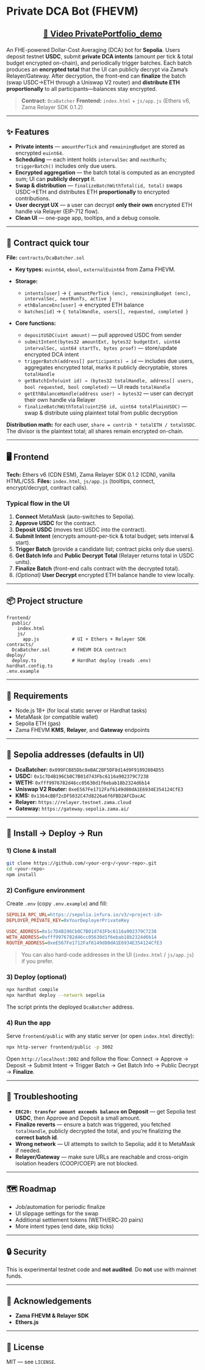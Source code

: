 # Private DCA Bot (FHEVM)


 <h2>
 <p align="center">
  <a href="https://drive.google.com/file/d/1o-T9vzMeOcBl7K9JIVmDfkh3nTMMZQxh/view?usp=sharing" target="_blank" rel="noopener noreferrer">
    🎥 Video PrivatePortfolio_demo
  </a>
 </p>
</h2>

An FHE-powered Dollar-Cost Averaging (DCA) bot for **Sepolia**. Users deposit testnet **USDC**, submit **private DCA intents** (amount per tick & total budget encrypted on-chain), and periodically trigger batches. Each batch produces an **encrypted total** that the UI can publicly decrypt via Zama’s Relayer/Gateway. After decryption, the front-end can **finalize** the batch (swap USDC→ETH through a Uniswap V2 router) and **distribute ETH proportionally** to all participants—balances stay encrypted.

> **Contract:** `DcaBatcher`
> **Frontend:** `index.html` + `js/app.js` (Ethers v6, Zama Relayer SDK 0.1.2)

---

## ✨ Features

* **Private intents** — `amountPerTick` and `remainingBudget` are stored as encrypted `euint64`.
* **Scheduling** — each intent holds `intervalSec` and `nextRunTs`; `triggerBatch()` includes only due users.
* **Encrypted aggregation** — the batch total is computed as an encrypted sum; UI can **publicly decrypt** it.
* **Swap & distribution** — `finalizeBatchWithTotal(id, total)` swaps USDC→ETH and distributes ETH **proportionally** to encrypted contributions.
* **User decrypt UX** — a user can decrypt **only their own** encrypted ETH handle via Relayer (EIP-712 flow).
* **Clean UI** — one-page app, tooltips, and a debug console.

---

## 🧩 Contract quick tour

**File:** `contracts/DcaBatcher.sol`

* **Key types:** `euint64`, `ebool`, `externalEuint64` from Zama FHEVM.
* **Storage:**

  * `intents[user]` → `{ amountPerTick (enc), remainingBudget (enc), intervalSec, nextRunTs, active }`
  * `ethBalanceEnc[user]` → encrypted ETH balance
  * `batches[id]` → `{ totalHandle, users[], requested, completed }`
* **Core functions:**

  * `depositUSDC(uint amount)` — pull approved USDC from sender
  * `submitIntent(bytes32 amountExt, bytes32 budgetExt, uint64 intervalSec, uint64 startTs, bytes proof)` — store/update encrypted DCA intent
  * `triggerBatch(address[] participants) → id` — includes due users, aggregates encrypted total, marks it publicly decryptable, stores `totalHandle`
  * `getBatchInfo(uint id) → (bytes32 totalHandle, address[] users, bool requested, bool completed)` — UI reads `totalHandle`
  * `getEthBalanceHandle(address user) → bytes32` — user can decrypt their own handle via Relayer
  * `finalizeBatchWithTotal(uint256 id, uint64 totalPlainUSDC)` — swap & distribute using plaintext total from public decryption

**Distribution math:** for each user, `share = contrib * totalETH / totalUSDC`. The divisor is the plaintext total; all shares remain encrypted on-chain.

---

## 🖥️ Frontend

**Tech:** Ethers v6 (CDN ESM), Zama Relayer SDK 0.1.2 (CDN), vanilla HTML/CSS.
**Files:** `index.html`, `js/app.js` (tooltips, connect, encrypt/decrypt, contract calls).

### Typical flow in the UI

1. **Connect** MetaMask (auto-switches to Sepolia).
2. **Approve USDC** for the contract.
3. **Deposit USDC** (moves test USDC into the contract).
4. **Submit Intent** (encrypts amount-per-tick & total budget; sets interval & start).
5. **Trigger Batch** (provide a candidate list; contract picks only due users).
6. **Get Batch Info** and **Public Decrypt Total** (Relayer returns total in USDC units).
7. **Finalize Batch** (front-end calls contract with the decrypted total).
8. *(Optional)* **User Decrypt** encrypted ETH balance handle to view locally.

---

## 📦 Project structure

```
frontend/
  public/
    index.html
    js/
      app.js            # UI + Ethers + Relayer SDK
contracts/
  DcaBatcher.sol        # FHEVM DCA contract
deploy/
  deploy.ts             # Hardhat deploy (reads .env)
hardhat.config.ts
.env.example
```

---

## 🔧 Requirements

* Node.js 18+ (for local static server or Hardhat tasks)
* MetaMask (or compatible wallet)
* Sepolia ETH (gas)
* Zama FHEVM **KMS**, **Relayer**, and **Gateway** endpoints

---

## 🔑 Sepolia addresses (defaults in UI)

* **DcaBatcher:** `0x099FCB85Dbc8eBAC2BF5DF8d14d9F91092804D55`
* **USDC:** `0x1c7D4B196Cb0C7B01d743Fbc6116a902379C7238`
* **WETH:** `0xfff9976782d46cc05630d1f6ebab18b2324d6b14`
* **Uniswap V2 Router:** `0xeE567Fe1712Faf6149d80dA1E6934E354124CfE3`
* **KMS:** `0x1364cBBf2cDF5032C47d8226a6f6FBD2AFCDacAC`
* **Relayer:** `https://relayer.testnet.zama.cloud`
* **Gateway:** `https://gateway.sepolia.zama.ai/`

---

## 🚀 Install → Deploy → Run

### 1) Clone & install

```bash
git clone https://github.com/<your-org>/<your-repo>.git
cd <your-repo>
npm install
```

### 2) Configure environment

Create `.env` (copy `.env.example`) and fill:

```ini
SEPOLIA_RPC_URL=https://sepolia.infura.io/v3/<project-id>
DEPLOYER_PRIVATE_KEY=0xYourDeployerPrivateKey

USDC_ADDRESS=0x1c7D4B196Cb0C7B01d743Fbc6116a902379C7238
WETH_ADDRESS=0xfff9976782d46cc05630d1f6ebab18b2324d6b14
ROUTER_ADDRESS=0xeE567Fe1712Faf6149d80dA1E6934E354124CfE3
```

> You can also hard-code addresses in the UI (`index.html` / `js/app.js`) if you prefer.

### 3) Deploy (optional)

```bash
npx hardhat compile
npx hardhat deploy --network sepolia
```

The script prints the deployed `DcaBatcher` address.

### 4) Run the app

Serve `frontend/public` with any static server (or open `index.html` directly):

```bash
npx http-server frontend/public -p 3002
```

Open `http://localhost:3002` and follow the flow: Connect → Approve → Deposit → Submit Intent → Trigger Batch → Get Batch Info → Public Decrypt → **Finalize**.

---

## 🧪 Troubleshooting

* **`ERC20: transfer amount exceeds balance` on Deposit** — get Sepolia test **USDC**, then Approve and Deposit a small amount.
* **Finalize reverts** — ensure a batch was triggered, you fetched `totalHandle`, publicly decrypted the total, and you’re finalizing the **correct batch id**.
* **Wrong network** — UI attempts to switch to Sepolia; add it to MetaMask if needed.
* **Relayer/Gateway** — make sure URLs are reachable and cross-origin isolation headers (COOP/COEP) are not blocked.

---

## 🗺️ Roadmap

* Job/automation for periodic finalize
* UI slippage settings for the swap
* Additional settlement tokens (WETH/ERC‑20 pairs)
* More intent types (end date, skip ticks)

---

## 🔒 Security

This is experimental testnet code and **not audited**. Do **not** use with mainnet funds.

---

## 🙌 Acknowledgements

* **Zama FHEVM & Relayer SDK**
* **Ethers.js**

---

## 📄 License

MIT — see `LICENSE`.

